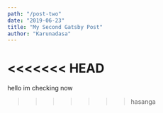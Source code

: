 ```yaml
---
path: "/post-two"
date: "2019-06-23"
title: "My Second Gatsby Post"
author: "Karunadasa"
---
```


<<<<<<< HEAD
=======

hello im checking now
>>>>>>> hasanga
